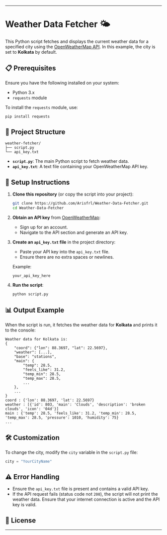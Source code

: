 
---

# Weather Data Fetcher 🌤️

This Python script fetches and displays the current weather data for a specified city using the [OpenWeatherMap API](https://openweathermap.org/api). In this example, the city is set to **Kolkata** by default.

## 📋 Prerequisites

Ensure you have the following installed on your system:
- Python 3.x
- `requests` module

To install the `requests` module, use:
```bash
pip install requests
```

## 📂 Project Structure
```
weather-fetcher/
├── script.py
└── api_key.txt
```

- **`script.py`**: The main Python script to fetch weather data.
- **`api_key.txt`**: A text file containing your OpenWeatherMap API key.

## 🔧 Setup Instructions

1. **Clone this repository** (or copy the script into your project):
   ```bash
   git clone https://github.com/Arisfrl/Weather-Data-Fetcher.git
   cd Weather-Data-Fetcher
   ```

2. **Obtain an API key** from [OpenWeatherMap](https://home.openweathermap.org/users/sign_up):
   - Sign up for an account.
   - Navigate to the API section and generate an API key.

3. **Create an `api_key.txt` file** in the project directory:
   - Paste your API key into the `api_key.txt` file.
   - Ensure there are no extra spaces or newlines.

   Example:
   ```
   your_api_key_here
   ```

4. **Run the script**:
   ```bash
   python script.py
   ```

## 📊 Output Example

When the script is run, it fetches the weather data for **Kolkata** and prints it to the console:
```
Weather data for Kolkata is:
{
    "coord": {"lon": 88.3697, "lat": 22.5697},
    "weather": [...],
    "base": "stations",
    "main": {
        "temp": 28.5,
        "feels_like": 31.2,
        "temp_min": 28.5,
        "temp_max": 28.5,
        ...
    },
    ...
}
coord : {'lon': 88.3697, 'lat': 22.5697}
weather : [{'id': 803, 'main': 'Clouds', 'description': 'broken clouds', 'icon': '04d'}]
main : {'temp': 28.5, 'feels_like': 31.2, 'temp_min': 28.5, 'temp_max': 28.5, 'pressure': 1010, 'humidity': 75}
...
```

## 🛠️ Customization

To change the city, modify the `city` variable in the `script.py` file:
```python
city = "YourCityName"
```

## ⚠️ Error Handling

- Ensure the `api_key.txt` file is present and contains a valid API key.
- If the API request fails (status code not `200`), the script will not print the weather data. Ensure that your internet connection is active and the API key is valid.

## 📜 License


---

